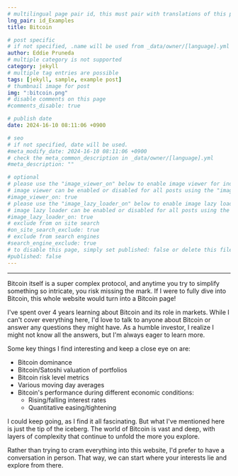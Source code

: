 ```yaml
---
# multilingual page pair id, this must pair with translations of this page. (This name must be unique)
lng_pair: id_Examples
title: Bitcoin

# post specific
# if not specified, .name will be used from _data/owner/[language].yml
author: Eddie Pruneda
# multiple category is not supported
category: jekyll
# multiple tag entries are possible
tags: [jekyll, sample, example post]
# thumbnail image for post
img: ":bitcoin.png"
# disable comments on this page
#comments_disable: true

# publish date
date: 2024-16-10 08:11:06 +0900

# seo
# if not specified, date will be used.
#meta_modify_date: 2024-16-10 08:11:06 +0900
# check the meta_common_description in _data/owner/[language].yml
#meta_description: ""

# optional
# please use the "image_viewer_on" below to enable image viewer for individual pages or posts (_posts/ or [language]/_posts folders).
# image viewer can be enabled or disabled for all posts using the "image_viewer_posts: true" setting in _data/conf/main.yml.
#image_viewer_on: true
# please use the "image_lazy_loader_on" below to enable image lazy loader for individual pages or posts (_posts/ or [language]/_posts folders).
# image lazy loader can be enabled or disabled for all posts using the "image_lazy_loader_posts: true" setting in _data/conf/main.yml.
#image_lazy_loader_on: true
# exclude from on site search
#on_site_search_exclude: true
# exclude from search engines
#search_engine_exclude: true
# to disable this page, simply set published: false or delete this file
#published: false
---
```




***


Bitcoin itself is a super complex protocol, and anytime you try to simplify something so intricate, you risk missing the mark. If I were to fully dive into Bitcoin, this whole website would turn into a Bitcoin page!

I've spent over 4 years learning about Bitcoin and its role in markets. While I can't cover everything here, I'd love to talk to anyone about Bitcoin or answer any questions they might have. As a humble investor, I realize I might not know all the answers, but I'm always eager to learn more.


Some key things I find interesting and keep a close eye on are:

- Bitcoin dominance
- Bitcoin/Satoshi valuation of portfolios
- Bitcoin risk level metrics
- Various moving day averages
- Bitcoin's performance during different economic conditions:
  - Rising/falling interest rates
  - Quantitative easing/tightening

I could keep going, as I find it all fascinating. But what I've mentioned here is just the tip of the iceberg. The world of Bitcoin is vast and deep, with layers of complexity that continue to unfold the more you explore.


Rather than trying to cram everything into this website, I'd prefer to have a conversation in person. That way, we can start where your interests lie and explore from there.



